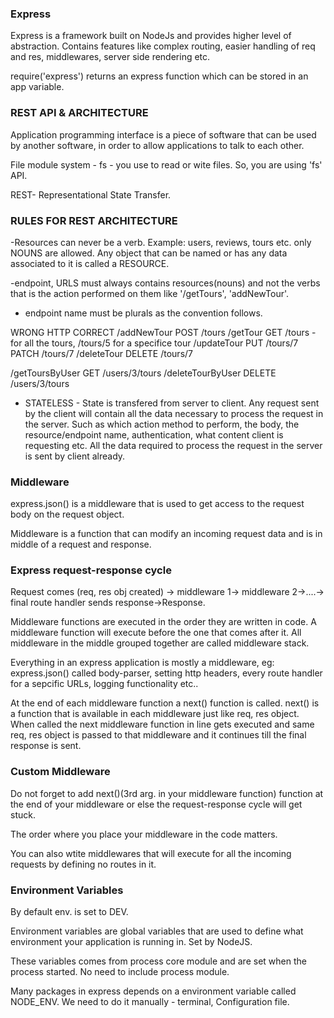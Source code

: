 ### Express
Express is a framework built on NodeJs and provides higher level of abstraction.
Contains features like complex routing, easier handling of req and res, middlewares, server side rendering etc.

require('express') returns an express function which can be stored in an app variable.

### REST API & ARCHITECTURE
Application programming interface is a piece of software that can be used by another software, in order to allow applications to talk to each other.

File module system - fs - you use to read or wite files. So, you are using 'fs' API.

REST- Representational State Transfer.

### RULES FOR REST ARCHITECTURE
-Resources can never be a verb. Example: users, reviews, tours etc. only NOUNS are allowed. Any object that can be named or has any data associated to it is called a RESOURCE.

-endpoint, URLS must always contains resources(nouns) and not the verbs that is the action performed on them like '/getTours', 'addNewTour'.

- endpoint name must be plurals as the convention follows.

WRONG           HTTP        CORRECT
/addNewTour     POST        /tours
/getTour        GET         /tours - for all the tours, /tours/5 for a specifice tour
/updateTour     PUT         /tours/7
                PATCH       /tours/7
/deleteTour     DELETE      /tours/7

/getToursByUser      GET       /users/3/tours
/deleteTourByUser     DELETE    /users/3/tours

- STATELESS - State is transfered from server to client. Any request sent by the client will contain all the data necessary to process the request in the server. Such as which action method to perform, the body, the resource/endpoint name, authentication, what content client is requesting etc. All the data required to process the request in the server is sent by client already.

### Middleware
express.json() is a middleware that is used to get access to the request body on the request object.

Middleware is a function that can modify an incoming request data and is in middle of a request and response.

### Express request-response cycle

Request comes (req, res obj created) -> middleware 1-> middleware 2->....-> final route handler sends response->Response.

Middleware functions are executed in the order they are written in code. A middleware function will execute before the one that comes after it.
All middleware in the middle grouped together are called middleware stack.

Everything in an express application is mostly a middleware, eg: express.json() called body-parser, setting http headers, every route handler for a sepcific URLs, logging functionality etc..

At the end of each middleware function a next() function is called.
next() is a function that is available in each middleware just like req, res object.
When called the next middleware function in line gets executed and same req, res object is passed to that middleware and it continues till the final response is sent.

### Custom Middleware 

Do not forget to add next()(3rd arg. in your middleware function) function at the end of your middleware or else the request-response cycle will get stuck.

The order where you place your middleware in the code matters.

You can also wtite middlewares that will execute for all the incoming requests by defining no routes in it.


### Environment Variables

By default env. is set to DEV.

Environment variables are global variables that are used to define what environment your application is running in. Set by NodeJS.

These variables comes from process core module and are set when the process started. No need to include process module.

Many packages in express depends on a environment variable called NODE_ENV. We need to do it manually - terminal, Configuration file.
